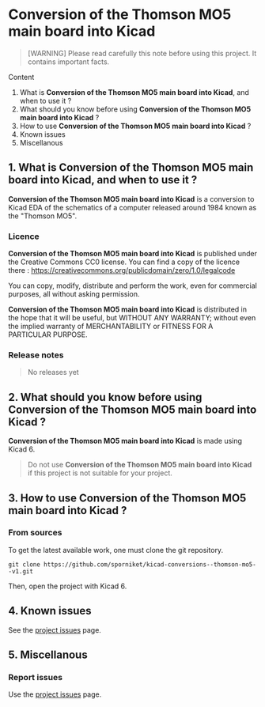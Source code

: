 # Conversion of the Thomson MO5 main board into Kicad

> [WARNING] Please read carefully this note before using this project. It contains important facts.

Content

1. What is **Conversion of the Thomson MO5 main board into Kicad**, and when to use it ?
2. What should you know before using **Conversion of the Thomson MO5 main board into Kicad** ?
3. How to use **Conversion of the Thomson MO5 main board into Kicad** ?
4. Known issues
5. Miscellanous

## 1. What is **Conversion of the Thomson MO5 main board into Kicad**, and when to use it ?

**Conversion of the Thomson MO5 main board into Kicad** is a conversion to Kicad EDA of the schematics of a computer released around 1984 known as the "Thomson MO5". 


### Licence

**Conversion of the Thomson MO5 main board into Kicad** is published under the Creative Commons CC0 license. You can find a copy of the licence there : https://creativecommons.org/publicdomain/zero/1.0/legalcode

You can copy, modify, distribute and perform the work, even for commercial purposes, all without asking permission.

**Conversion of the Thomson MO5 main board into Kicad** is distributed in the hope that it will be useful, but WITHOUT ANY WARRANTY; without even the implied warranty of MERCHANTABILITY or FITNESS FOR A PARTICULAR PURPOSE.

### Release notes

> No releases yet

## 2. What should you know before using **Conversion of the Thomson MO5 main board into Kicad** ?

**Conversion of the Thomson MO5 main board into Kicad** is made using Kicad 6.

> Do not use **Conversion of the Thomson MO5 main board into Kicad** if this project is not suitable for your project.

## 3. How to use **Conversion of the Thomson MO5 main board into Kicad** ?

### From sources

To get the latest available work, one must clone the git repository.

	git clone https://github.com/sporniket/kicad-conversions--thomson-mo5--v1.git

Then, open the project with Kicad 6.

## 4. Known issues
See the [project issues](https://github.com/sporniket/kicad-conversions--thomson-mo5--v1/issues) page.

## 5. Miscellanous

### Report issues
Use the [project issues](https://github.com/sporniket/kicad-conversions--thomson-mo5--v1/issues) page.
